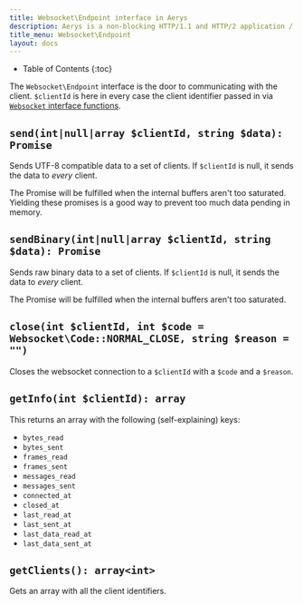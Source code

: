 ```yaml
---
title: Websocket\Endpoint interface in Aerys
description: Aerys is a non-blocking HTTP/1.1 and HTTP/2 application / websocket / static file server.
title_menu: Websocket\Endpoint
layout: docs
---
```


* Table of Contents
{:toc}

The `Websocket\Endpoint` interface is the door to communicating with the client. `$clientId` is here in every case the client identifier passed in via [`Websocket` interface functions](websocket.html).

## `send(int|null|array $clientId, string $data): Promise`

Sends UTF-8 compatible data to a set of clients. If `$clientId` is null, it sends the data to _every_ client.

The Promise will be fulfilled when the internal buffers aren't too saturated. Yielding these promises is a good way to prevent too much data pending in memory.

## `sendBinary(int|null|array $clientId, string $data): Promise`

Sends raw binary data to a set of clients. If `$clientId` is null, it sends the data to _every_ client.

The Promise will be fulfilled when the internal buffers aren't too saturated.

## `close(int $clientId, int $code = Websocket\Code::NORMAL_CLOSE, string $reason = "")`

Closes the websocket connection to a `$clientId` with a `$code` and a `$reason`.

## `getInfo(int $clientId): array`

This returns an array with the following (self-explaining) keys:

- `bytes_read`
- `bytes_sent`
- `frames_read`
- `frames_sent`
- `messages_read`
- `messages_sent`
- `connected_at`
- `closed_at`
- `last_read_at`
- `last_sent_at`
- `last_data_read_at`
- `last_data_sent_at`

## `getClients(): array<int>`

Gets an array with all the client identifiers.